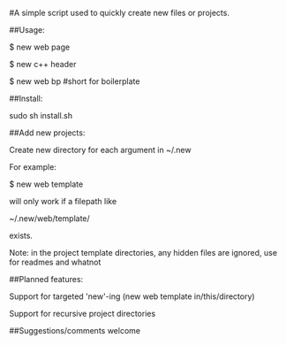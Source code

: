 #A simple script used to quickly create new files or projects.

##Usage: 

$ new web page

$ new c++ header

$ new web bp #short for boilerplate


##Install: 

sudo sh install.sh

##Add new projects: 

Create new directory for each argument in ~/.new

For example: 

$ new web template

will only work if a filepath like 

~/.new/web/template/<bunch of files you want copied>

exists.

Note: in the project template directories, any hidden files are ignored, use for readmes and whatnot


##Planned features:

Support for targeted 'new'-ing (new web template in/this/directory)

Support for recursive project directories

##Suggestions/comments welcome
